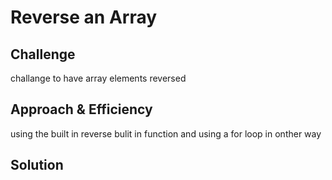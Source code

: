 # Reverse an Array
## Challenge

challange to have array elements reversed

## Approach & Efficiency

using the built in reverse bulit in function and using a for loop in onther way
## Solution
[reverse]:(../assets/reverse.png)

